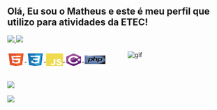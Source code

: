 ## Olá, Eu sou o Matheus e este é meu perfil que utilizo para atividades da ETEC!

<div>
  <a href="https://github.com/rafaballerini">
  <img height="179em" src="https://github-readme-stats.vercel.app/api?username=saintdoka&show_icons=true&theme=bear&include_all_commits=true&count_private=true"/>
  <img height="179em" src="https://github-readme-stats.vercel.app/api/top-langs/?username=saintdoka&layout=compact&langs_count=7&theme=bear"/>
</div>
  
<div style="display: inline_block"><br>
  <img align="center" alt="HTML" height="30" width="40" src="https://raw.githubusercontent.com/devicons/devicon/master/icons/html5/html5-original.svg">
  <img align="center" alt="CSS" height="30" width="40" src="https://raw.githubusercontent.com/devicons/devicon/master/icons/css3/css3-original.svg">
  <img align="center" alt="Js" height="30" width="40" src="https://raw.githubusercontent.com/devicons/devicon/master/icons/javascript/javascript-plain.svg">
  <img align="center" alt="Csharp" height="30" width="40" src="https://raw.githubusercontent.com/devicons/devicon/master/icons/csharp/csharp-original.svg">
  <img align="center" alt="PHP" height="40" width="50" src="https://raw.githubusercontent.com/devicons/devicon/master/icons/php/php-original.svg">
  <img align="right" alt="gif" height="128" width="228" src="https://64.media.tumblr.com/de97444990a0dd60957318c28c78df53/tumblr_mta8adqCSR1rkeknyo1_500.gif">
</div>

##

<div> 
  <a href="https://instagram.com/math_arx" target="_blank"><img src="https://img.shields.io/badge/-Instagram-%23E4405F?style=for-the-badge&logo=instagram&logoColor=white" target="_blank"></a>

  <a href="https://www.linkedin.com/in/matheus-silva-287523213/" target="_blank"><img src="https://img.shields.io/badge/-LinkedIn-%230077B5?style=for-the-badge&logo=linkedin&logoColor=white" target="_blank"></a> 
 
</div>




<!--
**saintdoka/saintdoka** is a ✨ _special_ ✨ repository because its `README.md` (this file) appears on your GitHub profile.

Here are some ideas to get you started:
- 👨‍🎓 Studying: Information Systems at CIn UFPE;
- 🔭 I’m currently working on ...
- 🌱 I’m currently learning ...
- 👯 I’m looking to collaborate on ...
- 🤔 I’m looking for help with ...
- 💬 Ask me about ...
- 📫 How to reach me: ...
- 😄 Pronouns: ...
- ⚡ Fun fact: ...
-->
